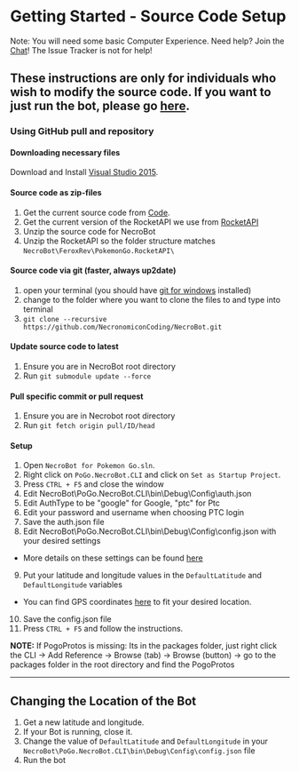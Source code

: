 # Getting Started - Source Code Setup
Note: You will need some basic Computer Experience.
Need help? Join the [Chat](https://github.com/NecronomiconCoding/NecroBot/wiki/Chat-&-Rules#chatting-using-discord)! The Issue Tracker is not for help!

## These instructions are only for individuals who wish to modify the source code. If you want to just run the bot, please go [here](https://github.com/NecronomiconCoding/NecroBot/wiki/Compiled-Releases).

### Using GitHub pull and repository
#### **Downloading necessary files**
Download and Install [Visual Studio 2015](https://go.microsoft.com/fwlink/?LinkId=691978&clcid=0x409).

#### Source code as zip-files
1. Get the current source code from [Code](https://github.com/NecronomiconCoding/NecroBot/archive/master.zip).
2. Get the current version of the RocketAPI we use from [RocketAPI](https://github.com/FeroxRev/Pokemon-Go-Rocket-API/archive/master.zip)
3. Unzip the source code for NecroBot
4. Unzip the RocketAPI so the folder structure matches `NecroBot\FeroxRev\PokemonGo.RocketAPI\`
	
#### Source code via git (faster, always up2date)
1. open your terminal (you should have [git for windows](https://git-for-windows.github.io) installed)
2. change to the folder where you want to clone the files to and type into terminal
3. `git clone --recursive https://github.com/NecronomiconCoding/NecroBot.git`

#### Update source code to latest
1. Ensure you are in NecroBot root directory
2. Run `git submodule update --force`

#### Pull specific commit or pull request
1. Ensure you are in Necrobot root directory
2. Run `git fetch origin pull/ID/head` 

#### Setup
1. Open `NecroBot for Pokemon Go.sln`.
2. Right click on `PoGo.NecroBot.CLI` and click on `Set as Startup Project`.
3. Press `CTRL + F5` and close the window
4. Edit NecroBot\PoGo.NecroBot.CLI\bin\Debug\Config\auth.json
5. Edit AuthType to be "google" for Google, "ptc" for Ptc
6. Edit your password and username when choosing PTC login
7. Save the auth.json file
8. Edit NecroBot\PoGo.NecroBot.CLI\bin\Debug\Config\config.json with your desired settings
 * More details on these settings can be found [here](https://github.com/NecronomiconCoding/NecroBot/wiki/Config)
9. Put your latitude and longitude values in the `DefaultLatitude` and `DefaultLongitude` variables 
 * You can find GPS coordinates [here](http://mondeca.com/index.php/en/any-place-en) to fit your desired location.
10. Save the config.json file
11. Press `CTRL + F5` and follow the instructions.

**NOTE:** If PogoProtos is missing: Its in the packages folder, just right click the CLI -> Add Reference -> Browse (tab) -> Browse (button) -> go to the packages folder in the root directory and find the PogoProtos
***

## Changing the Location of the Bot
1. Get a new latitude and longitude.
2. If your Bot is running, close it.
3. Change the value of `DefaultLatitude` and `DefaultLongitude` in your `NecroBot\PoGo.NecroBot.CLI\bin\Debug\Config\config.json` file
4. Run the bot
